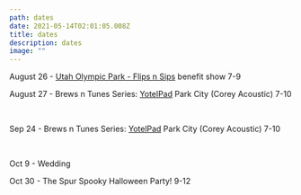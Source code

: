 ```yaml
---
path: dates
date: 2021-05-14T02:01:05.008Z
title: dates
description: dates
image: ""
---
```



August 26 - [Utah Olympic Park - Flips n Sips](https://www.facebook.com/UtahOlympicPark/photos/a.10151714001051860/10158089319866860) benefit show 7-9

August 27 -  Brews n Tunes Series: [YotelPad](https://www.yotel.com/en/hotels/yotelpad-park-city)  Park City (Corey Acoustic) 7-10

<br/>

Sep 24 -   Brews n Tunes Series: [YotelPad](https://www.yotel.com/en/hotels/yotelpad-park-city)  Park City (Corey Acoustic) 7-10

<br/>

Oct 9 - Wedding

Oct 30 - The Spur Spooky Halloween Party!  9-12
